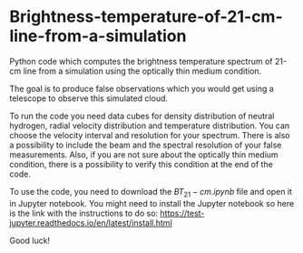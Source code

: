# Brightness-temperature-of-21-cm-line-from-a-simulation
Python code which computes the brightness temperature spectrum of 21-cm line from a simulation using the optically thin medium condition.

The goal is to produce false observations which you would get using a telescope to observe this simulated cloud.

To run the code you need data cubes for density distribution of neutral hydrogen, radial velocity distribution and temperature distribution. You can choose the velocity interval and resolution for your spectrum. There is also a possibility to include the beam and the spectral resolution of your false measurements. Also, if you are not sure about the optically thin medium condition, there is a possibility to verify this condition at the end of the code.

To use the code, you need to download the $BT_21-cm.ipynb$ file and open it in Jupyter notebook. You might need to install the Jupyter notebook so here is the link with the instructions to do so: https://test-jupyter.readthedocs.io/en/latest/install.html

Good luck!
